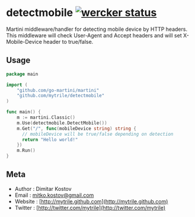 # detectmobile [![wercker status](https://app.wercker.com/status/abbd5829c488bad4489a52e2a1474ff4/s "wercker status")](https://app.wercker.com/project/bykey/abbd5829c488bad4489a52e2a1474ff4)

Martini middleware/handler for detecting mobile device by HTTP headers. 
This middleware will check User-Agent and Accept headers and will set X-Mobile-Device header to true/false.

## Usage

~~~ go
package main

import (
    "github.com/go-martini/martini"
    "github.com/mytrile/detectmobile"
)

func main() {
    m := martini.Classic()
    m.Use(detectmobile.DetectMobile())
    m.Get("/", func(mobileDevice string) string {
      // mobileDevice will be true/false depending on detection
      return "Hello world!"
    })
    m.Run()
}

~~~

## Meta

* Author  : Dimitar Kostov
* Email   : mitko.kostov@gmail.com
* Website : [http://mytrile.github.com](http://mytrile.github.com)
* Twitter : [http://twitter.com/mytrile](http://twitter.com/mytrile)